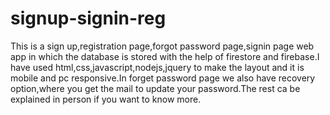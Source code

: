 # signup-signin-reg
This is a sign up,registration page,forgot password page,signin page web app in which the database is stored with the help of firestore and firebase.I have used html,css,javascript,nodejs,jquery to make the layout and it is mobile and pc responsive.In forget password page we also have recovery option,where you get the mail to update your password.The rest ca be explained in person if you want to know more.
